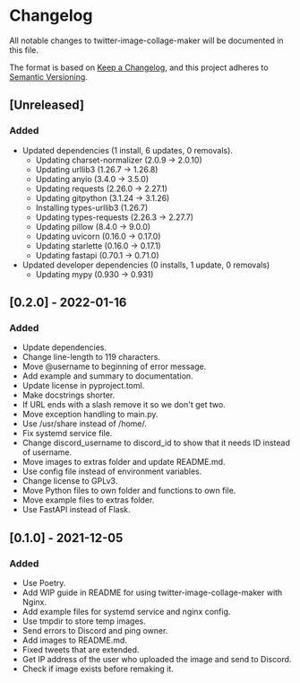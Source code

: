 # Changelog

All notable changes to twitter-image-collage-maker will be documented in this file.

The format is based on [Keep a Changelog](https://keepachangelog.com/en/1.0.0/),
and this project adheres to [Semantic Versioning](https://semver.org/spec/v2.0.0.html).

## [Unreleased]

### Added

- Updated dependencies (1 install, 6 updates, 0 removals).
  - Updating charset-normalizer (2.0.9 -> 2.0.10)
  - Updating urllib3 (1.26.7 -> 1.26.8)
  - Updating anyio (3.4.0 -> 3.5.0)
  - Updating requests (2.26.0 -> 2.27.1)
  - Updating gitpython (3.1.24 -> 3.1.26)
  - Installing types-urllib3 (1.26.7)
  - Updating types-requests (2.26.3 -> 2.27.7)
  - Updating pillow (8.4.0 -> 9.0.0)
  - Updating uvicorn (0.16.0 -> 0.17.0)
  - Updating starlette (0.16.0 -> 0.17.1)
  - Updating fastapi (0.70.1 -> 0.71.0)
- Updated developer dependencies (0 installs, 1 update, 0 removals)
  - Updating mypy (0.930 -> 0.931)

## [0.2.0] - 2022-01-16

### Added

- Update dependencies.
- Change line-length to 119 characters.
- Move @username to beginning of error message.
- Add example and summary to documentation.
- Update license in pyproject.toml.
- Make docstrings shorter.
- If URL ends with a slash remove it so we don't get two.
- Move exception handling to main.py.
- Use /usr/share instead of /home/.
- Fix systemd service file.
- Change discord_username to discord_id to show that it needs ID instead of username.
- Move images to extras folder and update README.md.
- Use config file instead of environment variables.
- Change license to GPLv3.
- Move Python files to own folder and functions to own file.
- Move example files to extras folder.
- Use FastAPI instead of Flask.

## [0.1.0] - 2021-12-05

### Added

- Use Poetry.
- Add WIP guide in README for using twitter-image-collage-maker with Nginx.
- Add example files for systemd service and nginx config.
- Use tmpdir to store temp images.
- Send errors to Discord and ping owner.
- Add images to README.md.
- Fixed tweets that are extended.
- Get IP address of the user who uploaded the image and send to Discord.
- Check if image exists before remaking it.
